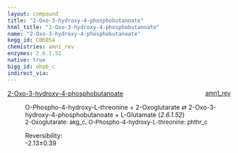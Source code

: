 ```yaml
---
layout: compound
title: "2-Oxo-3-hydroxy-4-phosphobutanoate"
html_title: "2-Oxo-3-hydroxy-4-phosphobutanoate"
name: "2-Oxo-3-hydroxy-4-phosphobutanoate"
kegg_id: C06054
chemistries: amn1_rev
enzymes: 2.6.1.52
native: true
bigg_id: ohpb_c
indirect_via:
---
```

<dl><dt class="rs-product"><a class="link-dark" data-bs-html="true" data-bs-title="KEGG: C06054" data-bs-toggle="tooltip" href="{{ site.url }}{{ site.baseurl }}/compounds/C06054">2-Oxo-3-hydroxy-4-phosphobutanoate</a><span style="float: right; max-width: 40%"><a class="link-dark opacity-50" href="{{ site.url }}{{ site.baseurl }}/chemistries/amn1_rev" style="font-size: small; word-wrap: anywhere;">amn1_rev</a></span></dt><dd><p>O-Phospho-4-hydroxy-L-threonine + 2-Oxoglutarate ⇄ 2-Oxo-3-hydroxy-4-phosphobutanoate + L-Glutamate (<i>2.6.1.52</i>)<br/><span style="font-size: small;"><span data-bs-html="true" data-bs-title="KEGG: C00026" data-bs-toggle="tooltip">2-Oxoglutarate</span>: akg_c, <span data-bs-html="true" data-bs-title="KEGG: C06055" data-bs-toggle="tooltip">O-Phospho-4-hydroxy-L-threonine</span>: phthr_c</span><br/><div class="reversibility_info">Reversibility: <div class="progress" style="flex-direction: row-reverse;"><div aria-valuemax="10" aria-valuemin="0" aria-valuenow="-2.1255927871946696" class="progress-bar bg-success" role="progressbar" style="width: 21.26%"></div><div aria-valuemax="10" aria-valuemin="0" aria-valuenow="-2.1255927871946696" class="progress-bar bg-warning" role="progressbar" style="width: 3.86%"></div></div><span>-2.13±0.39</span><div class="progress"><div aria-valuemax="10" aria-valuemin="0" aria-valuenow="-2.1255927871946696" class="progress-bar bg-danger" role="progressbar" style="width: 0%"></div></div></div></p><dl></dl></dd></dl>